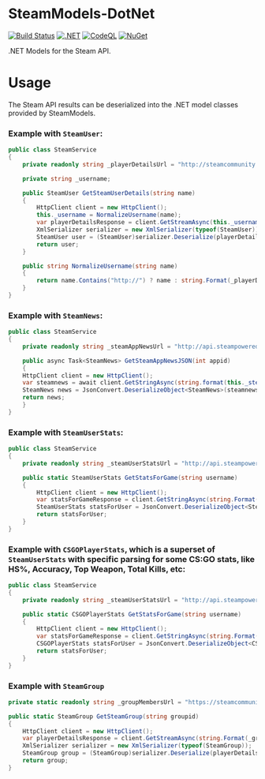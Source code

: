 # SteamModels-DotNet
[![Build Status](https://dev.azure.com/BellumGens/Bellum%20Gens/_apis/build/status/BellumGens.SteamModels?branchName=refs%2Fpull%2F5%2Fmerge)](https://dev.azure.com/BellumGens/Bellum%20Gens/_build/latest?definitionId=5&branchName=refs%2Fpull%2F5%2Fmerge)
[![.NET](https://github.com/BellumGens/SteamModels/actions/workflows/dotnet.yml/badge.svg)](https://github.com/BellumGens/SteamModels/actions/workflows/dotnet.yml)
[![CodeQL](https://github.com/BellumGens/SteamModels/actions/workflows/codeql-analysis.yml/badge.svg)](https://github.com/BellumGens/SteamModels/actions/workflows/codeql-analysis.yml)
[![NuGet](https://img.shields.io/nuget/v/SteamModels)](https://www.nuget.org/packages/SteamModels/)

.NET Models for the Steam API.

# Usage
The Steam API results can be deserialized into the .NET model classes provided by SteamModels.  

### Example with `SteamUser`:

```C#
public class SteamService
{
    private readonly string _playerDetailsUrl = "http://steamcommunity.com/id/{0}/?xml=1";

    private string _username;

    public SteamUser GetSteamUserDetails(string name)
    {
        HttpClient client = new HttpClient();
        this._username = NormalizeUsername(name);
        var playerDetailsResponse = client.GetStreamAsync(this._username);
        XmlSerializer serializer = new XmlSerializer(typeof(SteamUser));
        SteamUser user = (SteamUser)serializer.Deserialize(playerDetailsResponse.Result);
        return user;
    }

    public string NormalizeUsername(string name)
    {
        return name.Contains("http://") ? name : string.Format(_playerDetailsUrl, name);
    }
}
```

### Example with `SteamNews`:

```C#
public class SteamService
{
    private readonly string _steamAppNewsUrl = "http://api.steampowered.com/ISteamNews/GetNewsForApp/v0002/?appid={0}&maxlength=300&format=json";

    public async Task<SteamNews> GetSteamAppNewsJSON(int appid)
    {
	HttpClient client = new HttpClient();
	var steamnews = await client.GetStringAsync(string.format(this._steamAppNewsUrl, appid));
	SteamNews news = JsonConvert.DeserializeObject<SteamNews>(steamnews);
	return news;
    }
}
```

### Example with `SteamUserStats`:

```C#
public class SteamService
{
    private readonly string _steamUserStatsUrl = "http://api.steampowered.com/ISteamUserStats/GetUserStatsForGame/v0002/?appid={0}&key={1}&steamid={2}&format=json";

    public static SteamUserStats GetStatsForGame(string username)
    {
        HttpClient client = new HttpClient();
        var statsForGameResponse = client.GetStringAsync(string.Format(_steamUserStatsUrl, SteamInfo.Config.gameId, SteamInfo.Config.steamApiKey, username));
        SteamUserStats statsForUser = JsonConvert.DeserializeObject<SteamUserStats>(statsForGameResponse.Result);
        return statsForUser;
    }
}
```

### Example with `CSGOPlayerStats`, which is a superset of `SteamUserStats` with specific parsing for some CS:GO stats, like HS%, Accuracy, Top Weapon, Total Kills, etc:

```C#
public class SteamService
{
    private readonly string _steamUserStatsUrl = "http://api.steampowered.com/ISteamUserStats/GetUserStatsForGame/v0002/?appid={0}&key={1}&steamid={2}&format=json";

    public static CSGOPlayerStats GetStatsForGame(string username)
    {
        HttpClient client = new HttpClient();
        var statsForGameResponse = client.GetStringAsync(string.Format(_steamUserStatsUrl, 730, SteamInfo.Config.steamApiKey, username));
        CSGOPlayerStats statsForUser = JsonConvert.DeserializeObject<CSGOPlayerStats>(statsForGameResponse.Result);
        return statsForUser;
    }
}
```

### Example with `SteamGroup`

```C#
private static readonly string _groupMembersUrl = "https://steamcommunity.com/gid/{0}/memberslistxml/?xml=1";

public static SteamGroup GetSteamGroup(string groupid)
{
    HttpClient client = new HttpClient();
    var playerDetailsResponse = client.GetStreamAsync(string.Format(_groupMembersUrl, groupid));
    XmlSerializer serializer = new XmlSerializer(typeof(SteamGroup));
    SteamGroup group = (SteamGroup)serializer.Deserialize(playerDetailsResponse.Result);
    return group;
}
```
